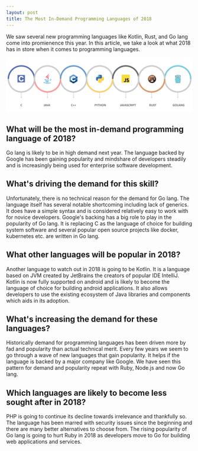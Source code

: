 ```yaml
---
layout: post
title: The Most In-Demand Programming Languages of 2018
---
```


We saw several new programming languages like Kotlin, Rust, and Go lang come into promienence this year. In this article, we take a look at what 2018 has in store when it comes to programming languages.

![Programming Languages](../images/programming-languages.png)

## What will be the most in-demand programming language of 2018? 
Go lang is likely to be in high demand next year. The language backed by Google has been gaining popularity and mindshare of developers steadily and is increasingly being used for enterprise software development.

## What's driving the demand for this skill?
Unfortunately, there is no technical reason for the demand for Go lang. The language itself has several notable shortcoming including lack of generics. It does have a simple syntax and is considered relatively easy to work with for novice developers. Google's backing has a big role to play in the popularity of Go lang. It is replacing C as the language of choice for building system software and several popular open source projects like docker, kubernetes etc. are written in Go lang.

## What other languages will be popular in 2018? 
Another language to watch out in 2018 is going to be Kotlin. It is a language based on JVM created by JetBrains the creators of popular IDE IntelliJ. Kotlin is now fully supported on android and is likely to become the language of choice for building android applications. It also allows developers to use the existing ecosystem of Java libraries and components which aids in its adoption.

## What's increasing the demand for these languages? 
Historically demand for programming languages has been driven more by fad and popularity than actual technical merit. Every few years we seem to go through a wave of new languages that gain popularity. It helps if the language is backed by a major company like Google. We have seen this pattern for demand and popularity repeat with Ruby, Node.js and now Go lang.

## Which languages are likely to become less sought after in 2018? 
PHP is going to continue its decline towards irrelevance and thankfully so. The language has been marred with security issues since the beginning and there are many better alternatives to choose from. The rising popularity of Go lang is going to hurt Ruby in 2018 as developers move to Go for building web applications and services.
